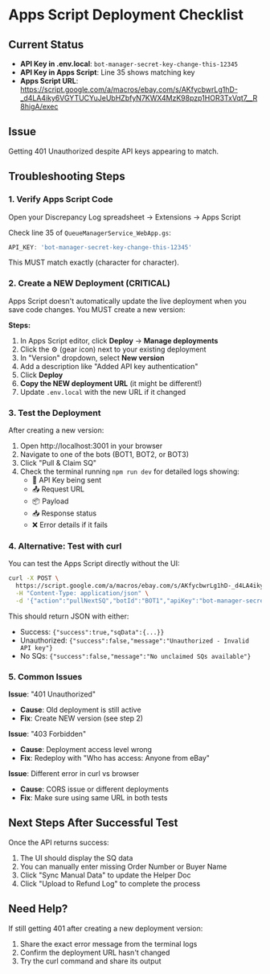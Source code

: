 # Apps Script Deployment Checklist

## Current Status
- **API Key in .env.local**: `bot-manager-secret-key-change-this-12345`
- **API Key in Apps Script**: Line 35 shows matching key
- **Apps Script URL**: https://script.google.com/a/macros/ebay.com/s/AKfycbwrLg1hD-_d4LA4iky6VGYTUCYuJeUbHZbfyN7KWX4MzK98pzp1HOR3TxVqt7__R8higA/exec

## Issue
Getting 401 Unauthorized despite API keys appearing to match.

## Troubleshooting Steps

### 1. Verify Apps Script Code
Open your Discrepancy Log spreadsheet → Extensions → Apps Script

Check line 35 of `QueueManagerService_WebApp.gs`:
```javascript
API_KEY: 'bot-manager-secret-key-change-this-12345'
```

This MUST match exactly (character for character).

### 2. Create a NEW Deployment (CRITICAL)

Apps Script doesn't automatically update the live deployment when you save code changes. You MUST create a new version:

**Steps:**
1. In Apps Script editor, click **Deploy** → **Manage deployments**
2. Click the ⚙️ (gear icon) next to your existing deployment
3. In "Version" dropdown, select **New version**
4. Add a description like "Added API key authentication"
5. Click **Deploy**
6. **Copy the NEW deployment URL** (it might be different!)
7. Update `.env.local` with the new URL if it changed

### 3. Test the Deployment

After creating a new version:

1. Open http://localhost:3001 in your browser
2. Navigate to one of the bots (BOT1, BOT2, or BOT3)
3. Click "Pull & Claim SQ"
4. Check the terminal running `npm run dev` for detailed logs showing:
   - 🔑 API Key being sent
   - 📤 Request URL
   - 📦 Payload
   - 📥 Response status
   - ❌ Error details if it fails

### 4. Alternative: Test with curl

You can test the Apps Script directly without the UI:

```bash
curl -X POST \
  https://script.google.com/a/macros/ebay.com/s/AKfycbwrLg1hD-_d4LA4iky6VGYTUCYuJeUbHZbfyN7KWX4MzK98pzp1HOR3TxVqt7__R8higA/exec \
  -H "Content-Type: application/json" \
  -d '{"action":"pullNextSQ","botId":"BOT1","apiKey":"bot-manager-secret-key-change-this-12345"}'
```

This should return JSON with either:
- Success: `{"success":true,"sqData":{...}}`
- Unauthorized: `{"success":false,"message":"Unauthorized - Invalid API key"}`
- No SQs: `{"success":false,"message":"No unclaimed SQs available"}`

### 5. Common Issues

**Issue**: "401 Unauthorized"
- **Cause**: Old deployment is still active
- **Fix**: Create NEW version (see step 2)

**Issue**: "403 Forbidden"
- **Cause**: Deployment access level wrong
- **Fix**: Redeploy with "Who has access: Anyone from eBay"

**Issue**: Different error in curl vs browser
- **Cause**: CORS issue or different deployments
- **Fix**: Make sure using same URL in both tests

## Next Steps After Successful Test

Once the API returns success:
1. The UI should display the SQ data
2. You can manually enter missing Order Number or Buyer Name
3. Click "Sync Manual Data" to update the Helper Doc
4. Click "Upload to Refund Log" to complete the process

## Need Help?

If still getting 401 after creating a new deployment version:
1. Share the exact error message from the terminal logs
2. Confirm the deployment URL hasn't changed
3. Try the curl command and share its output
